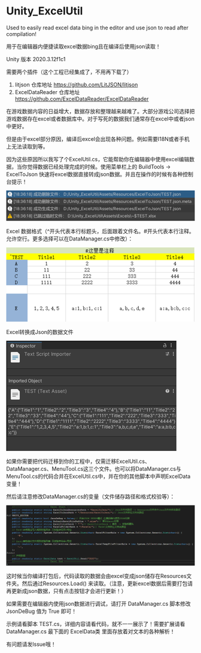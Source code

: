 # Unity_ExcelUtil
Used to easily read excel data bing in the editor and use json to read after compilation!

用于在编辑器内便捷读取excel数据bing且在编译后使用json读取！

Unity 版本 2020.3.12f1c1

需要两个插件（这个工程已经集成了，不用再下载了）
1. litjson 仓库地址 https://github.com/LitJSON/litjson
2. ExcelDataReader 仓库地址 https://github.com/ExcelDataReader/ExcelDataReader

在游戏数据内容的日益增大，数据存放和整理越来越难了。大部分游戏公司选择把游戏数据存在excel或者数据库中。对于写死的数据我们通常存在excel中或者json中更好。

但是由于excel部分原因，编译后excel会出现各种问题。例如需要I18N或者手机上无法读取到等。

因为这些原因所以我写了个ExcelUtil.cs，它能帮助你在编辑器中使用excel编辑数据，当你觉得数据已经处理完成的时候。使用菜单栏上的 BuildTools -> ExcelToJson 快速将excel数据直接转成json数据。并且在操作的时候有各种控制台提示！

![exceltojson](Assets/Images/exceltojson.png)

Excel 数据格式（^开头代表本行标题头，后面跟着文件名。#开头代表本行注释。允许空行。更多选择可以在DataManager.cs中修改）：

![excel](Assets/Images/excel.png)

Excel转换成Json的数据文件

![json](Assets/Images/json.png)

如果你需要把代码迁移到你的工程中，仅需迁移ExcelUtil.cs、DataManager.cs、MenuTool.cs这三个文件。也可以将DataManager.cs与MenuTool.cs的代码合并在ExcelUtil.cs中，并在你的其他脚本中声明ExcelData变量！

然后请注意修改DataManager.cs的变量（文件储存路径和格式校验等）：

![DataManager](Assets/Images/DataManager.png)

这时候当你编译打包后，代码读取的数据会由excel变成json储存在Resources文件夹。然后通过Resources.Load<TextAsset>() 来读取。（注意，更新excel数据后需要打包请再更新成json数据，只有点击按钮才会进行更新！）

如果需要在编辑器内使用json数据进行调试，请打开 DataManager.cs 脚本修改 JsonDeBug 值为 True 即可！

示例请看脚本 TEST.cs，详细内容请看代码，就不一一展示了！需要扩展请看 DataManager.cs 最下面的 ExcelData类 里面存放着对文本的各种解析！

有问题请发Issue哦！
